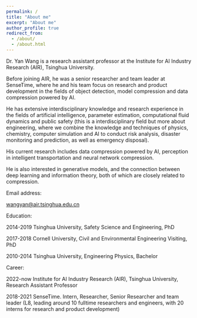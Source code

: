 ```yaml
---
permalink: /
title: "About me"
excerpt: "About me"
author_profile: true
redirect_from: 
  - /about/
  - /about.html
---
```


Dr. Yan Wang is a research assistant professor at the Institute for AI Industry Research (AIR), Tsinghua University. 

Before joining AIR, he was a senior researcher and team leader at SenseTime, where he and his team focus on research and product development in the fields of object detection, model compression and data compression powered by AI. 

He has extensive interdisciplinary knowledge and research experience in the fields of artificial intelligence, parameter estimation, computational fluid dynamics and public safety (this is a interdisciplinary field but more about engineering, where we combine the knowledge and techniques of physics, chemistry, computer simulation and AI to conduct risk analysis, disaster monitoring and prediction, as well as emergency disposal).

His current research includes data compression powered by AI, perception in intelligent transportation and neural network compression. 

He is also interested in generative models, and the connection between deep learning and information theory, both of which are closely related to compression. 

   
      


Email address:

wangyan@air.tsinghua.edu.cn



Education:

2014-2019 Tsinghua University, Safety Science and Engineering, PhD

2017-2018 Cornell University, Civil and Environmental Engineering Visiting, PhD

2010-2014 Tsinghua University, Engineering Physics, Bachelor



Career:

2022-now Institute for AI Industry Research (AIR), Tsinghua University, Research Assistant Professor

2018-2021 SenseTime. Intern, Researcher, Senior Researcher and team leader (L8, leading around 10 fulltime researchers and engineers, with 20 interns for research and product development)

